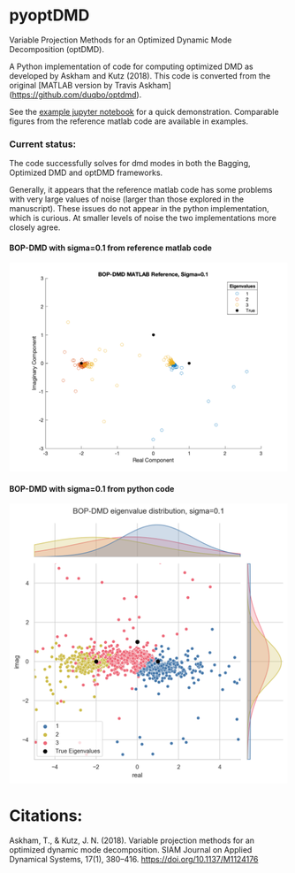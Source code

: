 # pyoptDMD

Variable Projection Methods for an Optimized Dynamic Mode Decomposition (optDMD).

A Python implementation of code for computing optimized DMD as developed by Askham and 
Kutz (2018). This code is converted from the original [MATLAB version by Travis Askham]
(https://github.com/duqbo/optdmd).

See the [example jupyter notebook](https://github.com/klapo/pyoptDMD/blob/examples/examples/simple_example.ipynb) for a quick demonstration. Comparable figures from the reference matlab code are available in examples.

### Current status:

The code successfully solves for dmd modes in both the Bagging, Optimized DMD and 
optDMD frameworks.

Generally, it appears that the reference matlab code has some problems with very large values of noise (larger than those explored in the manuscript). These issues do not appear in the python implementation, which is curious. At smaller levels of noise the two implementations more closely agree.

#### BOP-DMD with sigma=0.1 from reference matlab code

![BOP-DMD with sigma=0.1 from reference matlab code](examples/matlab_reference.BOP-DMD.sigma%3D0.1.png)

#### BOP-DMD with sigma=0.1 from python code

![BOP-DMD with sigma=0.1 from python code](examples/python_BOP-DMD.sigma=0.1.png)

# Citations:

Askham, T., & Kutz, J. N. (2018). Variable projection methods for an optimized 
dynamic mode decomposition. SIAM Journal on Applied Dynamical Systems, 17(1), 380–416. 
https://doi.org/10.1137/M1124176